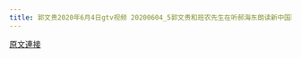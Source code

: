 ```yaml
---
title: 郭文贵2020年6月4日gtv视频 20200604_5郭文贵和班农先生在听郝海东朗读新中国联邦宣言
---
```


[原文連接](https://gnews.org/ThreadView/53478513)


